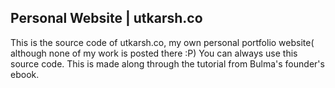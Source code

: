 ## Personal Website | utkarsh.co
This is the source code of utkarsh.co, my own personal portfolio website( although none of my work is posted there :P)
You can always use this source code.
This is made along through the tutorial from Bulma's founder's ebook.
